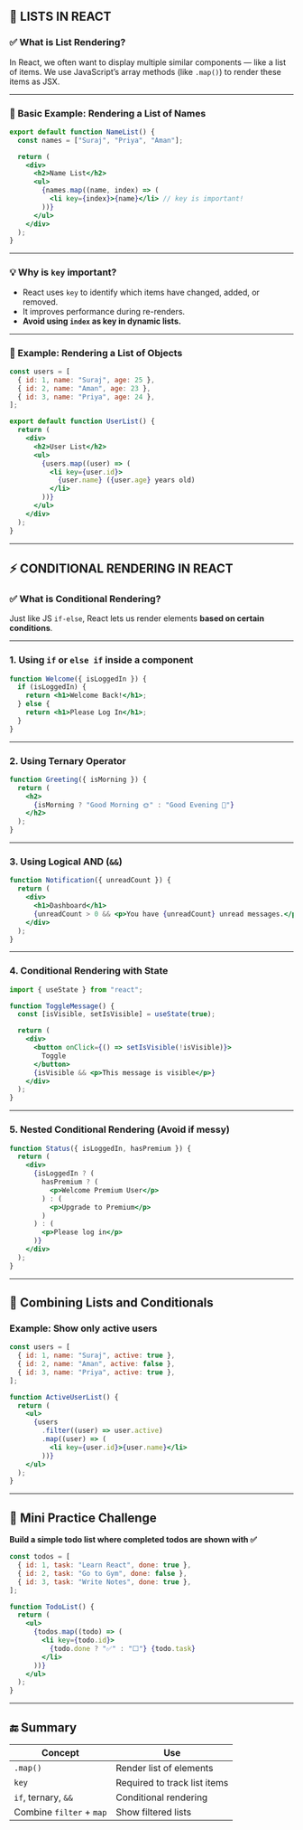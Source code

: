 
## 🔁 LISTS IN REACT

### ✅ What is List Rendering?

In React, we often want to display multiple similar components — like a list of items. We use JavaScript’s array methods (like `.map()`) to render these items as JSX.

---

### 🧠 Basic Example: Rendering a List of Names

```jsx
export default function NameList() {
  const names = ["Suraj", "Priya", "Aman"];

  return (
    <div>
      <h2>Name List</h2>
      <ul>
        {names.map((name, index) => (
          <li key={index}>{name}</li> // key is important!
        ))}
      </ul>
    </div>
  );
}
```

---

### 💡 Why is `key` important?

* React uses `key` to identify which items have changed, added, or removed.
* It improves performance during re-renders.
* **Avoid using `index` as key in dynamic lists.**

---

### 🧰 Example: Rendering a List of Objects

```jsx
const users = [
  { id: 1, name: "Suraj", age: 25 },
  { id: 2, name: "Aman", age: 23 },
  { id: 3, name: "Priya", age: 24 },
];

export default function UserList() {
  return (
    <div>
      <h2>User List</h2>
      <ul>
        {users.map((user) => (
          <li key={user.id}>
            {user.name} ({user.age} years old)
          </li>
        ))}
      </ul>
    </div>
  );
}
```

---

## ⚡ CONDITIONAL RENDERING IN REACT

### ✅ What is Conditional Rendering?

Just like JS `if-else`, React lets us render elements **based on certain conditions**.

---

### 1. **Using `if` or `else if` inside a component**

```jsx
function Welcome({ isLoggedIn }) {
  if (isLoggedIn) {
    return <h1>Welcome Back!</h1>;
  } else {
    return <h1>Please Log In</h1>;
  }
}
```

---

### 2. **Using Ternary Operator**

```jsx
function Greeting({ isMorning }) {
  return (
    <h2>
      {isMorning ? "Good Morning 🌞" : "Good Evening 🌙"}
    </h2>
  );
}
```

---

### 3. **Using Logical AND (`&&`)**

```jsx
function Notification({ unreadCount }) {
  return (
    <div>
      <h1>Dashboard</h1>
      {unreadCount > 0 && <p>You have {unreadCount} unread messages.</p>}
    </div>
  );
}
```

---

### 4. **Conditional Rendering with State**

```jsx
import { useState } from "react";

function ToggleMessage() {
  const [isVisible, setIsVisible] = useState(true);

  return (
    <div>
      <button onClick={() => setIsVisible(!isVisible)}>
        Toggle
      </button>
      {isVisible && <p>This message is visible</p>}
    </div>
  );
}
```

---

### 5. **Nested Conditional Rendering (Avoid if messy)**

```jsx
function Status({ isLoggedIn, hasPremium }) {
  return (
    <div>
      {isLoggedIn ? (
        hasPremium ? (
          <p>Welcome Premium User</p>
        ) : (
          <p>Upgrade to Premium</p>
        )
      ) : (
        <p>Please log in</p>
      )}
    </div>
  );
}
```

---

## 🔀 Combining Lists and Conditionals

### Example: Show only active users

```jsx
const users = [
  { id: 1, name: "Suraj", active: true },
  { id: 2, name: "Aman", active: false },
  { id: 3, name: "Priya", active: true },
];

function ActiveUserList() {
  return (
    <ul>
      {users
        .filter((user) => user.active)
        .map((user) => (
          <li key={user.id}>{user.name}</li>
        ))}
    </ul>
  );
}
```

---

## 🧪 Mini Practice Challenge

**Build a simple todo list where completed todos are shown with ✅**

```jsx
const todos = [
  { id: 1, task: "Learn React", done: true },
  { id: 2, task: "Go to Gym", done: false },
  { id: 3, task: "Write Notes", done: true },
];

function TodoList() {
  return (
    <ul>
      {todos.map((todo) => (
        <li key={todo.id}>
          {todo.done ? "✅" : "⬜"} {todo.task}
        </li>
      ))}
    </ul>
  );
}
```

---

## 🔚 Summary

| Concept                  | Use                          |
| ------------------------ | ---------------------------- |
| `.map()`                 | Render list of elements      |
| `key`                    | Required to track list items |
| `if`, ternary, `&&`      | Conditional rendering        |
| Combine `filter` + `map` | Show filtered lists          |

